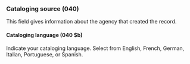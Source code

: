 ### Cataloging source (040)

This field gives information about the agency that created the record.  

#### Cataloging language (040 $b)

Indicate your cataloging language. Select from English, French, German, Italian, Portuguese, or Spanish.  

